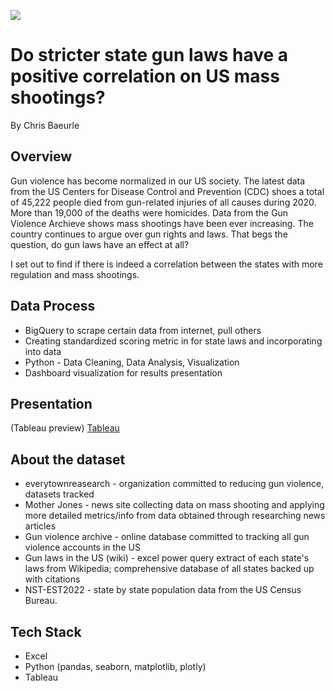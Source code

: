 ![](Screenshots/crime_scene.jpg)
<br/>

# Do stricter state gun laws have a positive correlation on US mass shootings? 
By Chris Baeurle

## Overview
Gun violence has become normalized in our US society. The latest data from the US Centers for Disease Control and Prevention (CDC) shoes a total of 45,222 people died from gun-related injuries of all causes during 2020. More than 19,000 of the deaths were homicides. Data from the Gun Violence Archieve shows mass shootings have been ever increasing. The country continues to argue over gun rights and laws. That begs the question, do gun laws have an effect at all? 

I set out to find if there is indeed a correlation between the states with more regulation and mass shootings.

## Data Process
* BigQuery to scrape certain data from internet, pull others <br/>
* Creating standardized scoring metric in for state laws and incorporating into data 
* Python - Data Cleaning, Data Analysis, Visualization
* Dashboard visualization for results presentation <br/>

## Presentation

(Tableau preview)
[Tableau](https://public.tableau.com/app/profile/chris.b6153/viz/USMassShootings_16751150296610/GVAkilled-state) <br/>

## About the dataset
* everytownreasearch - organization committed to reducing gun violence, datasets tracked
* Mother Jones - news site collecting data on mass shooting and applying more detailed metrics/info from data obtained through researching news articles
* Gun violence archive - online database committed to tracking all gun violence accounts in the US
* Gun laws in the US (wiki) - excel power query extract of each state's laws from Wikipedia; comprehensive database of all states backed up with citations
* NST-EST2022 - state by state population data from the US Census Bureau.

## Tech Stack
* Excel
* Python (pandas, seaborn, matplotlib, plotly)
* Tableau
